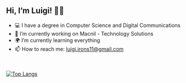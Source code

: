 <h2><b>Hi, I’m Luigi! 👋🏻</b></h2>

- 💻 I have a degree in Computer Science and Digital Communications
- 🔭 I’m currently working on Macnil - Technology Solutions
- 🌍 I’m currently learning everything
- 📫 How to reach me: luigi.irons11@gmail.com
<br>

[![Top Langs](https://github-readme-stats.vercel.app/api/top-langs/?username=luigip11&layout=demo&theme=react)](https://github.com/anuraghazra/github-readme-stats)

